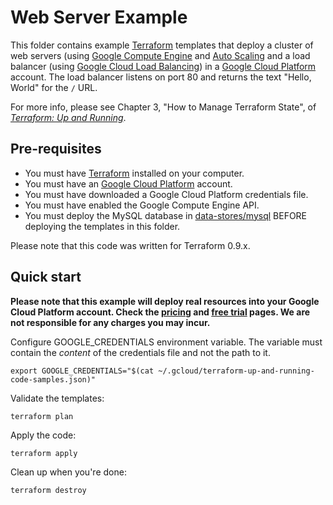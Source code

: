 # Web Server Example

This folder contains example [Terraform](https://www.terraform.io/) templates that deploy a cluster of web servers 
(using [Google Compute Engine](https://cloud.google.com/compute/) and
[Auto Scaling](https://cloud.google.com/compute/docs/autoscaler/)
and a load balancer
(using [Google Cloud Load Balancing](https://cloud.google.com/load-balancing/))
in a [Google Cloud Platform](https://cloud.google.com) account.
The load balancer listens on port 80 and returns the text "Hello, World" for the 
`/` URL.

For more info, please see Chapter 3, "How to Manage Terraform State", of 
*[Terraform: Up and Running](http://www.terraformupandrunning.com)*.

## Pre-requisites

* You must have [Terraform](https://www.terraform.io/) installed on your computer.
* You must have an [Google Cloud Platform](https://cloud.google.com/) account.
* You must have downloaded a Google Cloud Platform credentials file.
* You must have enabled the Google Compute Engine API.
* You must deploy the MySQL database in [data-stores/mysql](../../data-stores/mysql) BEFORE deploying the
  templates in this folder.

Please note that this code was written for Terraform 0.9.x.

## Quick start

**Please note that this example will deploy real resources into your Google Cloud Platform account.
Check the [pricing](https://cloud.google.com/pricing/) and
[free trial](https://cloud.google.com/free/) pages.
We are not responsible for any charges you may incur.**

Configure GOOGLE_CREDENTIALS environment variable. The variable must contain the
*content* of the credentials file and not the path to it.

```
export GOOGLE_CREDENTIALS="$(cat ~/.gcloud/terraform-up-and-running-code-samples.json)"
```

Validate the templates:

```
terraform plan
```

Apply the code:

```
terraform apply
```

Clean up when you're done:

```
terraform destroy
```
